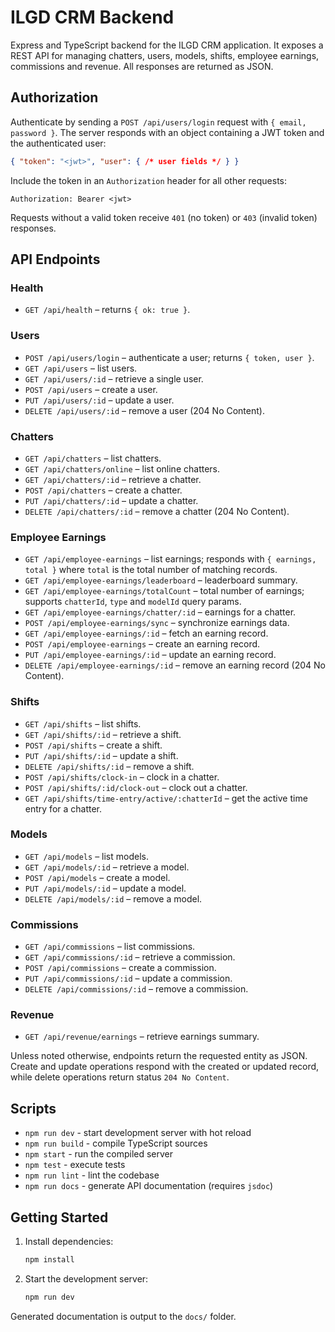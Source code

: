 # ILGD CRM Backend

Express and TypeScript backend for the ILGD CRM application. It exposes a REST
API for managing chatters, users, models, shifts, employee earnings,
commissions and revenue. All responses are returned as JSON.

## Authorization

Authenticate by sending a `POST /api/users/login` request with `{ email,
password }`. The server responds with an object containing a JWT token and the
authenticated user:

```json
{ "token": "<jwt>", "user": { /* user fields */ } }
```

Include the token in an `Authorization` header for all other requests:

```
Authorization: Bearer <jwt>
```

Requests without a valid token receive `401` (no token) or `403` (invalid
token) responses.

## API Endpoints

### Health

- `GET /api/health` – returns `{ ok: true }`.

### Users

- `POST /api/users/login` – authenticate a user; returns `{ token, user }`.
- `GET /api/users` – list users.
- `GET /api/users/:id` – retrieve a single user.
- `POST /api/users` – create a user.
- `PUT /api/users/:id` – update a user.
- `DELETE /api/users/:id` – remove a user (204 No Content).

### Chatters

- `GET /api/chatters` – list chatters.
- `GET /api/chatters/online` – list online chatters.
- `GET /api/chatters/:id` – retrieve a chatter.
- `POST /api/chatters` – create a chatter.
- `PUT /api/chatters/:id` – update a chatter.
- `DELETE /api/chatters/:id` – remove a chatter (204 No Content).

### Employee Earnings

- `GET /api/employee-earnings` – list earnings; responds with `{ earnings, total }` where `total` is the total number of matching records.
- `GET /api/employee-earnings/leaderboard` – leaderboard summary.
- `GET /api/employee-earnings/totalCount` – total number of earnings; supports `chatterId`, `type` and `modelId` query params.
- `GET /api/employee-earnings/chatter/:id` – earnings for a chatter.
- `POST /api/employee-earnings/sync` – synchronize earnings data.
- `GET /api/employee-earnings/:id` – fetch an earning record.
- `POST /api/employee-earnings` – create an earning record.
- `PUT /api/employee-earnings/:id` – update an earning record.
- `DELETE /api/employee-earnings/:id` – remove an earning record (204 No
  Content).

### Shifts

- `GET /api/shifts` – list shifts.
- `GET /api/shifts/:id` – retrieve a shift.
- `POST /api/shifts` – create a shift.
- `PUT /api/shifts/:id` – update a shift.
- `DELETE /api/shifts/:id` – remove a shift.
- `POST /api/shifts/clock-in` – clock in a chatter.
- `POST /api/shifts/:id/clock-out` – clock out a chatter.
- `GET /api/shifts/time-entry/active/:chatterId` – get the active time entry
  for a chatter.

### Models

- `GET /api/models` – list models.
- `GET /api/models/:id` – retrieve a model.
- `POST /api/models` – create a model.
- `PUT /api/models/:id` – update a model.
- `DELETE /api/models/:id` – remove a model.

### Commissions

- `GET /api/commissions` – list commissions.
- `GET /api/commissions/:id` – retrieve a commission.
- `POST /api/commissions` – create a commission.
- `PUT /api/commissions/:id` – update a commission.
- `DELETE /api/commissions/:id` – remove a commission.

### Revenue

- `GET /api/revenue/earnings` – retrieve earnings summary.

Unless noted otherwise, endpoints return the requested entity as JSON. Create
and update operations respond with the created or updated record, while delete
operations return status `204 No Content`.

## Scripts

- `npm run dev` - start development server with hot reload
- `npm run build` - compile TypeScript sources
- `npm start` - run the compiled server
- `npm test` - execute tests
- `npm run lint` - lint the codebase
- `npm run docs` - generate API documentation (requires `jsdoc`)

## Getting Started

1. Install dependencies:
   ```bash
   npm install
   ```
2. Start the development server:
   ```bash
   npm run dev
   ```

Generated documentation is output to the `docs/` folder.
